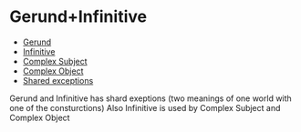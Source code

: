 # Gerund+Infinitive 
 
 - [Gerund](gerunde.md)
 - [Infinitive](infinitive.md)
 - [Complex Subject]()
 - [Complex Object]()
 - [Shared exceptions](shared-exceptions.md)

Gerund and Infinitive has shard exeptions (two meanings of one world with one of the consturctions)
Also Infinitive is used by Complex Subject and Complex Object
